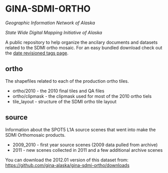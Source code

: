 GINA-SDMI-ORTHO
===============

*Geographic Information Network of Alaska*

*State Wide Digital Mapping Initiative of Alaska*

A public repository to help organize the ancilary documents and datasets
related to the SDMI ortho mosaic.  For an easy bundled download check out
the [date revisioned tags page](https://github.com/downloads/gina-alaska/gina-sdmi-ortho/tags).  

ortho
-----

The shapefiles related to each of the production ortho tiles.

* ortho/2010     - the 2010 final tiles and QA files
* ortho/clipmask - the clipmask used for most of the 2010 ortho tiels
* tile_layout    -  structure of the SDMI ortho tile layout

source
------

Information about the SPOT5 L1A source scenes that went into make the SDMI Orthomosaic products. 

* 2009\_2010 - first year source scenes (2009 data pulled from archive)
* 2011 - new scenes collected in 2011 and a few additional archive scenes 

You can download the 2012.01 version of this dataset from: https://github.com/gina-alaska/gina-sdmi-ortho/downloads
